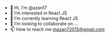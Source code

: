 - 👋 Hi, I’m @azan17
- 👀 I’m interested in React JS
- 🌱 I’m currently learning React JS
- 💞️ I’m looking to collaborate on ...
- 📫 How to reach me mazan72015@gmail.com

<!---
azan17/azan17 is a ✨ special ✨ repository because its `README.md` (this file) appears on your GitHub profile.
You can click the Preview link to take a look at your changes.
--->
